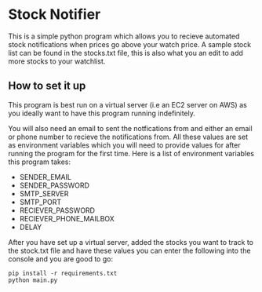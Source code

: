 # Stock Notifier

This is a simple python program which allows you to recieve automated stock notifications when prices go above your watch price. A sample stock list can be found in the stocks.txt file, this is also what you an edit to add more stocks to your watchlist.

## How to set it up

This program is best run on a virtual server (i.e an EC2 server on AWS) as you ideally want to have this program running indefinitely. 

You will also need an email to sent the notfications from and either an email or phone number to recieve the notifications from. All these values are set as environment variables which you will need to provide values for after running the program for the first time. Here is a list of environment variables this program takes:

- SENDER_EMAIL
- SENDER_PASSWORD
- SMTP_SERVER
- SMTP_PORT
- RECIEVER_PASSWORD
- RECIEVER_PHONE_MAILBOX
- DELAY

After you have set up a virtual server, added the stocks you want to track to the stock.txt file and have these values you can enter the following into the console and you are good to go:

```console
pip install -r requirements.txt
python main.py
```